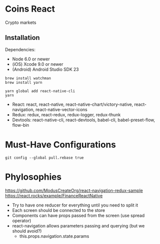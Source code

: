 # Coins React
Crypto markets

## Installation
Dependencies:
- Node 6.0 or newer
- (iOS) Xcode 9.0 or newer
- (Android) Android Studio SDK 23

````
brew install watchman
brew install yarn

yarn global add react-native-cli
yarn
````

- React: react, react-native, react-native-chart/victory-native, react-navigation, react-native-vector-icons
- Redux: redux, react-redux, redux-logger, redux-thunk
- Devtools: react-native-cli, react-devtools, babel-cli, babel-preset-flow, flow-bin

# Must-Have Configurations

```
git config --global pull.rebase true
```

# Phylosophies

https://github.com/ModusCreateOrg/react-navigation-redux-sample
https://react.rocks/example/FinanceReactNative


- Try to have one reducer for everything until you need to split it
- Each screen should be connected to the store
- Components can have props passed from the screen (use spread operator)
- react-navigation allows parameters passing and querying (but we should avoid?)
  - this.props.navigation.state.params
